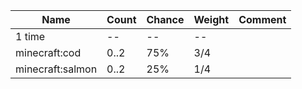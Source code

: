 | Name             | Count | Chance | Weight | Comment |
| ---------------- | ----- | ------ | ------ | ------- |
| 1 time           |    -- |     -- |     -- |         |
| minecraft:cod    |  0..2 |    75% |    3/4 |         |
| minecraft:salmon |  0..2 |    25% |    1/4 |         |